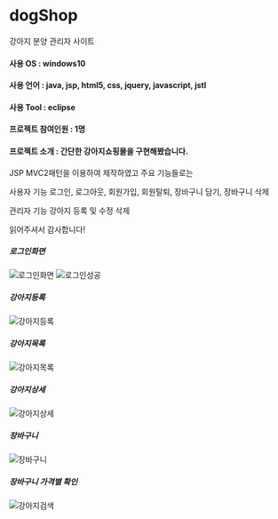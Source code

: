 # dogShop
강아지 분양 관리자 사이트

#### 사용 OS : windows10
#### 사용 언어 : java, jsp, html5, css, jquery, javascript, jstl
#### 사용 Tool : eclipse
#### 프로젝트 참여인원 : 1명 
#### 프로젝트 소개 : 간단한 강아지쇼핑몰을 구현해봤습니다.

JSP MVC2패턴을 이용하여 제작하였고 주요 기능들로는

사용자 기능
로그인, 로그아웃, 회원가입, 회원탈퇴, 장바구니 담기, 장바구니 삭제

관리자 기능
강아지 등록 및 수정 삭제

읽어주셔서 감사합니다!

##### 로그인화면

![로그인화면](https://user-images.githubusercontent.com/57119199/70960118-78760980-20c1-11ea-835e-11eca7b16800.JPG)
![로그인성공](https://user-images.githubusercontent.com/57119199/70960131-888de900-20c1-11ea-92f3-1aae7325f505.JPG)

##### 강아지등록

![강아지등록](https://user-images.githubusercontent.com/57119199/70960147-93e11480-20c1-11ea-9fa6-cf48c701f59e.JPG)

##### 강아지목록

![강아지목록](https://user-images.githubusercontent.com/57119199/70960166-9e9ba980-20c1-11ea-87c9-9584ebf0b569.JPG)

##### 강아지상세

![강아지상세](https://user-images.githubusercontent.com/57119199/70960186-b5420080-20c1-11ea-80f3-8630d72f7d6f.JPG)

##### 장바구니

![장바구니](https://user-images.githubusercontent.com/57119199/70960246-da367380-20c1-11ea-8555-b3701b2af9f8.JPG)

##### 장바구니 가격별 확인

![강아지검색](https://user-images.githubusercontent.com/57119199/70960283-f33f2480-20c1-11ea-8144-b56b413e32b8.JPG)
